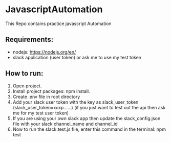 # JavascriptAutomation
This Repo contains practice javascript Automation

## Requirements:
* nodejs: https://nodejs.org/en/
* slack application (user token) or ask me to use my test token

## How to run:
1. Open project.
2. Install project packages: npm install.
3. Create .env file in root directory
4. Add your slack user token with the key as slack_user_token (slack_user_token=xoxp......) (if you just want to test out the api then ask me for my test user token)
5. If you are using your own slack app then update the slack_config.json file with your slack channel_name and channel_id
6. Now to run the slack.test.js file, enter this command in the terminal: npm test
